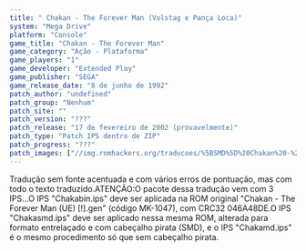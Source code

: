 ```yaml
---
title: " Chakan - The Forever Man (Volstag e Pança Loca)"
system: "Mega Drive"
platform: "Console"
game_title: "Chakan - The Forever Man"
game_category: "Ação - Plataforma"
game_players: "1"
game_developer: "Extended Play"
game_publisher: "SEGA"
game_release_date: "8 de junho de 1992"
patch_author: "undefined"
patch_group: "Nenhum"
patch_site: ""
patch_version: "???"
patch_release: "17 de fevereiro de 2002 (provavelmente)"
patch_type: "Patch IPS dentro de ZIP"
patch_progress: "???"
patch_images: ["//img.romhackers.org/traducoes/%5BSMD%5D%20Chakan%20-%20The%20Forever%20Man%20-%20Volstag%20e%20Panca%20Loca%20-%201.png","//img.romhackers.org/traducoes/%5BSMD%5D%20Chakan%20-%20The%20Forever%20Man%20-%20Volstag%20e%20Panca%20Loca%20-%202.png","//img.romhackers.org/traducoes/%5BSMD%5D%20Chakan%20-%20The%20Forever%20Man%20-%20Volstag%20e%20Panca%20Loca%20-%203.png"]
---
```

Tradução sem fonte acentuada e com vários erros de pontuação, mas com todo o texto traduzido.ATENÇÃO:O pacote dessa tradução vem com 3 IPS...O IPS "Chakabin.ips" deve ser aplicada na ROM original "Chakan - The Forever Man (UE) [!].gen" (código MK-1047), com CRC32 046A48DE.O IPS "Chakasmd.ips" deve ser aplicado nessa mesma ROM, alterada para formato entrelaçado e com cabeçalho pirata (SMD), e o IPS "Chakamd.ips" é o mesmo procedimento só que sem cabeçalho pirata.